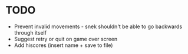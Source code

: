 # TODO
- Prevent invalid movements - snek shouldn't be able to go backwards through itself
- Suggest retry or quit on game over screen
- Add hiscores (insert name + save to file)